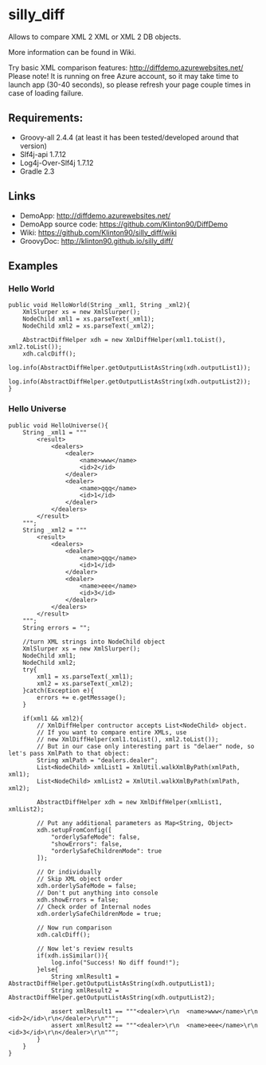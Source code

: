# silly_diff
Allows to compare XML 2 XML or XML 2 DB objects.

More information can be found in Wiki.

Try basic XML comparison features: http://diffdemo.azurewebsites.net/
Please note! It is running on free Azure account, so it may take time to launch app 
(30-40 seconds), so please refresh your page couple times in case of loading failure.

## Requirements:
* Groovy-all 2.4.4 (at least it has been tested/developed around that version)
* Slf4j-api 1.7.12
* Log4j-Over-Slf4j 1.7.12
* Gradle 2.3

## Links
* DemoApp: http://diffdemo.azurewebsites.net/
* DemoApp source code: https://github.com/Klinton90/DiffDemo
* Wiki: https://github.com/Klinton90/silly_diff/wiki
* GroovyDoc: http://klinton90.github.io/silly_diff/

## Examples
### Hello World
```
public void HelloWorld(String _xml1, String _xml2){
    XmlSlurper xs = new XmlSlurper();
    NodeChild xml1 = xs.parseText(_xml1);
    NodeChild xml2 = xs.parseText(_xml2);

    AbstractDiffHelper xdh = new XmlDiffHelper(xml1.toList(), xml2.toList());
    xdh.calcDiff();
    log.info(AbstractDiffHelper.getOutputListAsString(xdh.outputList1));
    log.info(AbstractDiffHelper.getOutputListAsString(xdh.outputList2));
}
```

### Hello Universe
```
public void HelloUniverse(){
    String _xml1 = """
        <result>
            <dealers>
                <dealer>
                    <name>www</name>
                    <id>2</id>
                </dealer>
                <dealer>
                    <name>qqq</name>
                    <id>1</id>
                </dealer>
            </dealers>
        </result>
    """;
    String _xml2 = """
        <result>
            <dealers>
                <dealer>
                    <name>qqq</name>
                    <id>1</id>
                </dealer>
                <dealer>
                    <name>eee</name>
                    <id>3</id>
                </dealer>
            </dealers>
        </result>
    """;
    String errors = "";
    
    //turn XML strings into NodeChild object
    XmlSlurper xs = new XmlSlurper();
    NodeChild xml1;
    NodeChild xml2;
    try{
        xml1 = xs.parseText(_xml1);
        xml2 = xs.parseText(_xml2);
    }catch(Exception e){
        errors += e.getMessage();
    }
    
    if(xml1 && xml2){
        // XmlDiffHelper contructor accepts List<NodeChild> object. 
        // If you want to compare entire XMLs, use 
        // new XmlDiffHelper(xml1.toList(), xml2.toList());
        // But in our case only interesting part is "delaer" node, so let's pass XmlPath to that object:
        String xmlPath = "dealers.dealer";
        List<NodeChild> xmlList1 = XmlUtil.walkXmlByPath(xmlPath, xml1);
        List<NodeChild> xmlList2 = XmlUtil.walkXmlByPath(xmlPath, xml2);
        
        AbstractDiffHelper xdh = new XmlDiffHelper(xmlList1, xmlList2);
        
        // Put any additional parameters as Map<String, Object>
        xdh.setupFromConfig([
            "orderlySafeMode": false,
            "showErrors": false,
            "orderlySafeChildrenMode": true
        ]);
                    
        // Or individually
        // Skip XML object order
        xdh.orderlySafeMode = false;
        // Don't put anything into console
        xdh.showErrors = false;
        // Check order of Internal nodes
        xdh.orderlySafeChildrenMode = true;
        
        // Now run comparison
        xdh.calcDiff();
        
        // Now let's review results
        if(xdh.isSimilar()){
            log.info("Success! No diff found!");
        }else{
            String xmlResult1 = AbstractDiffHelper.getOutputListAsString(xdh.outputList1);
            String xmlResult2 = AbstractDiffHelper.getOutputListAsString(xdh.outputList2);
            
            assert xmlResult1 == """<dealer>\r\n  <name>www</name>\r\n  <id>2</id>\r\n</dealer>\r\n""";
            assert xmlResult2 == """<dealer>\r\n  <name>eee</name>\r\n  <id>3</id>\r\n</dealer>\r\n""";
        }
    }
}
```